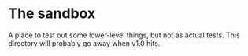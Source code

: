 # The sandbox

A place to test out some lower-level things, but not as actual tests. This
directory will probably go away when v1.0 hits.

[//]: # (README.md ends here)
